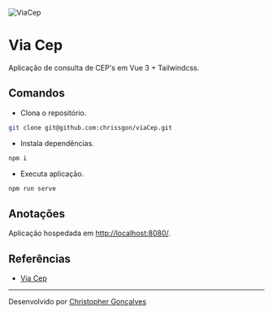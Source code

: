 ![ViaCep](https://i.ibb.co/tMK8wmQ/viacep.png)

# Via Cep
Aplicação de consulta de CEP's em Vue 3 + Tailwindcss.

## Comandos
- Clona o repositório.
``` bash
git clone git@github.com:chrissgon/viaCep.git
```
- Instala dependências.
``` bash
npm i
```
- Executa aplicação.
``` bash
npm run serve
```

## Anotações
Aplicação hospedada em <a href="http://localhost:8080/">http://localhost:8080/</a>.

## Referências
- [Via Cep](https://viacep.com.br/)

---
Desenvolvido por [Christopher Gonçalves](https://github.com/chrissgon)
